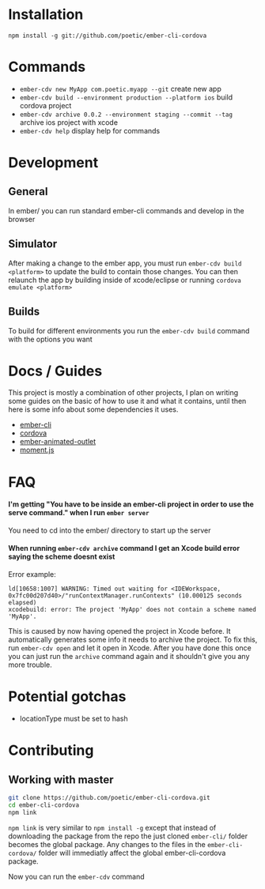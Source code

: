 # Installation

`npm install -g git://github.com/poetic/ember-cli-cordova`

# Commands
+ `ember-cdv new MyApp com.poetic.myapp --git` create new app
+ `ember-cdv build --environment production --platform ios` build cordova project
+ `ember-cdv archive 0.0.2 --environment staging --commit --tag` archive ios project with xcode
+ `ember-cdv help` display help for commands

# Development

## General
In ember/ you can run standard ember-cli commands and develop in the browser

## Simulator
After making a change to the ember app, you must run `ember-cdv build <platform>`
to update the build to contain those changes. You can then relaunch the app by
building inside of xcode/eclipse or running `cordova emulate <platform>`

## Builds

To build for different environments you run the `ember-cdv build` command with
the options you want

# Docs / Guides

This project is mostly a combination of other projects, I plan on writing some
guides on the basic of how to use it and what it contains, until then here is
some info about some dependencies it uses.

+  [ember-cli](http://iamstef.net/ember-cli/)
+  [cordova](http://cordova.apache.org/docs/en/3.4.0/)
+  [ember-animated-outlet](https://github.com/billysbilling/ember-animated-outlet)
+  [moment.js](http://momentjs.com/docs/)

# FAQ

#### I'm getting "You have to be inside an ember-cli project in order to use the serve command." when I run `ember server`

You need to cd into the ember/ directory to start up the server

#### When running `ember-cdv archive` command I get an Xcode build error saying the scheme doesnt exist

Error example:

```
ld[10658:1007] WARNING: Timed out waiting for <IDEWorkspace,
0x7fc00d207d40>/"runContextManager.runContexts" (10.000125 seconds elapsed)
xcodebuild: error: The project 'MyApp' does not contain a scheme named 'MyApp'.
```

This is caused by now having opened the project in Xcode before. It
automatically generates some info it needs to archive the project. To fix this,
run `ember-cdv open` and let it open in Xcode. After you have done this once you
can just run the `archive` command again and it shouldn't give you any more
trouble.

# Potential gotchas

+  locationType must be set to hash

# Contributing

## Working with master

``` sh
git clone https://github.com/poetic/ember-cli-cordova.git
cd ember-cli-cordova
npm link
```

`npm link` is very similar to `npm install -g` except that instead of downloading the package from the repo the just cloned `ember-cli/` folder becomes the global package. Any changes to the files in the `ember-cli-cordova/` folder will immediatly affect the global ember-cli-cordova package.

Now you can run the `ember-cdv` command


